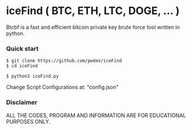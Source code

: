 # iceFind ( BTC, ETH, LTC, DOGE, ... )

Btcbf is a fast and efficient bitcoin private key brute force tool written in python.

### Quick start

    $ git clone https://github.com/pwdex/iceFind
    $ cd iceFind
    
    $ python3 iceFind.py

Change Script Configurations at: "config.json"

### Disclaimer

ALL THE CODES, PROGRAM AND INFORMATION ARE FOR EDUCATIONAL PURPOSES ONLY.
